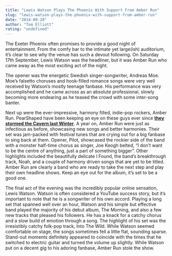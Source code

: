 ```yaml
---
title: "Lewis Watson Plays The Phoenix With Support From Amber Run"
slug: "lewis-watson-plays-the-phoenix-with-support-from-amber-run"
date: "2014-09-20"
author: "Tom Elliott"
rating: "undefined"
---
```


The Exeter Phoenix often promises to provide a good night of entertainment. From the comfy bar to the intimate yet large(ish) auditorium, it’s clear to see why the venue has such a devout following. On Saturday 17th September, Lewis Watson was the headliner, but it was Amber Run who came away as the most exciting act of the night.

The opener was the energetic Swedish singer-songwriter, Andreas Moe. Moe’s falsetto choruses and hook-filled romance songs were very well received by Watson’s mostly teenage fanbase. His performance was very accomplished and he came across as an absolute professional, slowly becoming more endearing as he teased the crowd with some inter-song banter.

Next up were the ever-impressive, harmony filled, indie-pop rockers, Amber Run. PearShaped have been keeping an eye on these guys ever since **[they stormed the Cavern last Winter](http://pearshapedexeter.com/amber-run-headline-kink-nights/)**. A year on, Amber Run were just as infectious as before, showcasing new songs and better harmonies. Their set was jam-packed with festival tunes that are crying out for a big fanbase to sing back at them. Opener, Pilot, showcased the rockier side of the band with a monster half-time chorus as singer, Joe Keogh belted, “I don’t want to be the centre of anything, just a part of something bigger”. Other highlights included the beautifully delicate I Found, the band’s breakthrough track, Noah, and a couple of harmony driven songs that are yet to be titled. Amber Run are clearly a band who are ready to take the next step and play their own headline shows. Keep an eye out for the album, it’s set to be a good one.

The final act of the evening was the incredibly popular online sensation, Lewis Watson. Watson is often considered a YouTube success story, but it’s important to note that he is a songwriter of his own accord. Playing a long set that spanned well over an hour, Watson and his simple but effective band played the majority of his debut album, The Morning, and also a few new tracks that pleased his followers. He has a knack for a catchy chorus and a slow build of emotion through a song. The highlight of his set was the irresistibly catchy folk-pop track, Into The Wild. While Watson seemed comfortable on stage, the songs sometimes fell a little flat, sounding sparse. Stand-out moments definitely appeared to coincide with the times that he switched to electric guitar and turned the volume up slightly. While Watson put on a decent gig to his adoring fanbase, Amber Run stole the show.

